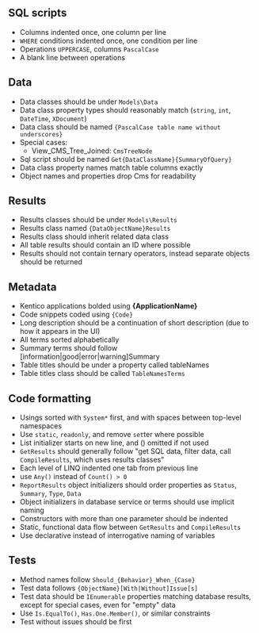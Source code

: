 ## SQL scripts
- Columns indented once, one column per line
- `WHERE` conditions indented once, one condition per line
- Operations `UPPERCASE`, columns `PascalCase`
- A blank line between operations
## Data
- Data classes should be under `Models\Data`
- Data class property types should reasonably match (`string`, `int`, `DateTime`, `XDocument`)
- Data class should be named `{PascalCase table name without underscores}`
- Special cases:
    - View_CMS_Tree_Joined: `CmsTreeNode`
- Sql script should be named `Get{DataClassName}{SummaryOfQuery}`
- Data class property names match table columns exactly
- Object names and properties drop Cms for readability
## Results
- Results classes should be under `Models\Results`
- Results class named `{DataObjectName}Results`
- Results class should inherit related data class
- All table results should contain an ID where possible
- Results should not contain ternary operators, instead separate objects should be returned
## Metadata
- Kentico applications bolded using **{ApplicationName}**
- Code snippets coded using `{Code}`
- Long description should be a continuation of short description (due to how it appears in the UI)
- All terms sorted alphabetically
- Summary terms should follow [information|good|error|warning]Summary
- Table titles should be under a property called tableNames
- Table titles class should be called `TableNamesTerms`
## Code formatting
- Usings sorted with `System*` first, and with spaces between top-level namespaces
- Use `static`, `readonly`, and remove `set`ter where possible
- List initializer starts on new line, and () omitted if not used
- `GetResults` should generally follow "get SQL data, filter data, call `CompileResults`, which uses results classes" 
- Each level of LINQ indented one tab from previous line
- use `Any()` instead of `Count() > 0`
- `ReportResults` object initializers should order properties as `Status`, `Summary`, `Type`, `Data`
- Object initializers in database service or terms should use implicit naming
- Constructors with more than one parameter should be indented
- Static, functional data flow between `GetResults` and `CompileResults`
- Use declarative instead of interrogative naming of variables
## Tests
- Method names follow `Should_{Behavior}_When_{Case}`
- Test data follows `{ObjectName}[With|Without]Issue[s]`
- Test data should be `IEnumerable` properties matching database results, except for special cases, even for "empty" data
- Use `Is.EqualTo()`, `Has.One.Member()`, or similar constraints
- Test without issues should be first